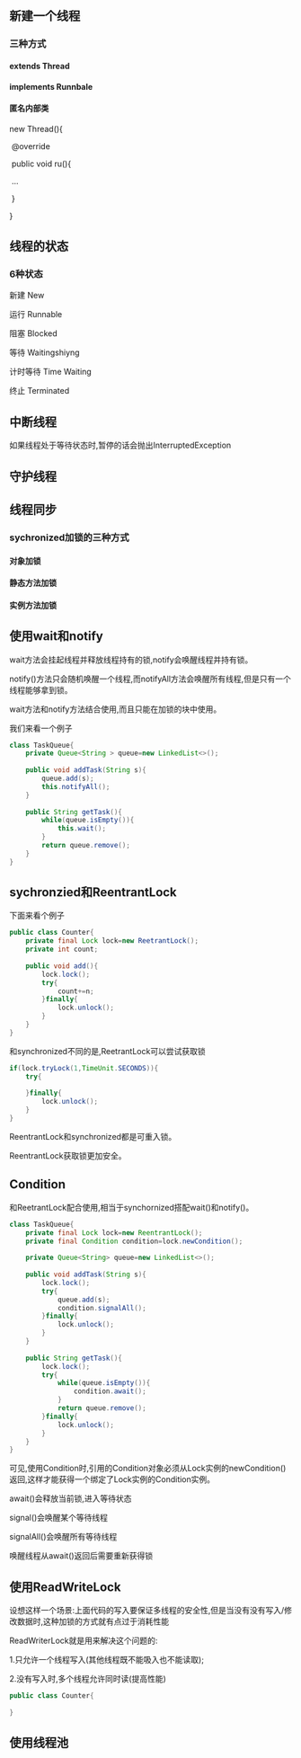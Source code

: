 ## 新建一个线程

### 三种方式

#### extends Thread

#### implements Runnbale

#### 匿名内部类

new Thread(){

​	@override

​	public void ru(){

​		...

​	}

}

## 线程的状态

### 6种状态

新建 New

运行 Runnable

阻塞 Blocked

等待 Waitingshiyng

计时等待 Time Waiting

终止 Terminated

## 中断线程

如果线程处于等待状态时,暂停的话会抛出InterruptedException

## 守护线程



## 线程同步

### sychronized加锁的三种方式

#### 对象加锁

#### 静态方法加锁

#### 实例方法加锁

## 使用wait和notify

wait方法会挂起线程并释放线程持有的锁,notify会唤醒线程并持有锁。

notify()方法只会随机唤醒一个线程,而notifyAll方法会唤醒所有线程,但是只有一个线程能够拿到锁。

wait方法和notify方法结合使用,而且只能在加锁的块中使用。

我们来看一个例子

```java
class TaskQueue{
    private Queue<String > queue=new LinkedList<>();
    
    public void addTask(String s){
        queue.add(s);
		this.notifyAll();
    }
    
    public String getTask(){
        while(queue.isEmpty()){
            this.wait();
        }
        return queue.remove();
    }
}
```

## sychronzied和ReentrantLock

下面来看个例子

```java
public class Counter{
    private final Lock lock=new ReetrantLock();
    private int count;
    
    public void add(){
        lock.lock();
        try{
            count+=n;
        }finally{
            lock.unlock();
        }
    }
}
```

和synchronized不同的是,ReetrantLock可以尝试获取锁

```java
if(lock.tryLock(1,TimeUnit.SECONDS)){
    try{
        
    }finally{
        lock.unlock();
    }
}
```

ReentrantLock和synchronized都是可重入锁。

ReentrantLock获取锁更加安全。

## Condition

和ReetrantLock配合使用,相当于synchornized搭配wait()和notify()。

```java
class TaskQueue{
	private final Lock lock=new ReentrantLock();
    private final Condition condition=lock.newCondition();
    
    private Queue<String> queue=new LinkedList<>();
    
    public void addTask(String s){
        lock.lock();
        try{
            queue.add(s);
            condition.signalAll();
        }finally{
            lock.unlock();
        }
    }
    
    public String getTask(){
        lock.lock();
        try{
         	while(queue.isEmpty()){
                condition.await();
            }   
            return queue.remove();
        }finally{
            lock.unlock();
        }
    }
}
```

可见,使用Condition时,引用的Condition对象必须从Lock实例的newCondition()返回,这样才能获得一个绑定了Lock实例的Condition实例。

await()会释放当前锁,进入等待状态

signal()会唤醒某个等待线程

signalAll()会唤醒所有等待线程

唤醒线程从await()返回后需要重新获得锁

## 使用ReadWriteLock

设想这样一个场景:上面代码的写入要保证多线程的安全性,但是当没有没有写入/修改数据时,这种加锁的方式就有点过于消耗性能

ReadWriterLock就是用来解决这个问题的:

1.只允许一个线程写入(其他线程既不能吸入也不能读取);

2.没有写入时,多个线程允许同时读(提高性能)

```java
public class Counter{
    
}
```



## 使用线程池



